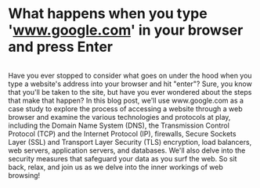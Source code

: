 # What happens when you type 'www.google.com' in your browser and press Enter

<img>

<p>Have you ever stopped to consider what goes on under the hood when you type a website's address into your browser and hit "enter"? Sure, you know that you'll be taken to the site, but have you ever wondered about the steps that make that happen? In this blog post, we'll use www.google.com as a case study to explore the process of accessing a website through a web browser and examine the various technologies and protocols at play, including the Domain Name System (DNS), the Transmission Control Protocol (TCP) and the Internet Protocol (IP), firewalls, Secure Sockets Layer (SSL) and Transport Layer Security (TLS) encryption, load balancers, web servers, application servers, and databases. We'll also delve into the security measures that safeguard your data as you surf the web. So sit back, relax, and join us as we delve into the inner workings of web browsing!</p>
